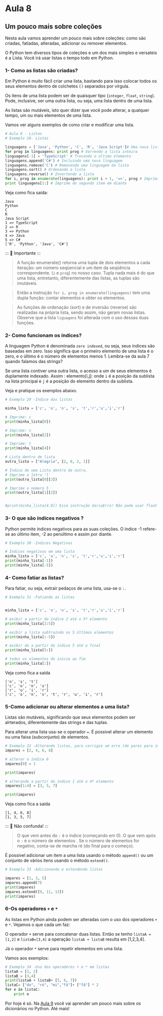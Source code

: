 # Aula 8

## Um pouco mais sobre coleções

Nesta aula vamos aprender um pouco mais sobre coleções: como são criadas, fatiadas, alteradas, adicionar ou remover elementos.

O Python tem diversos tipos de coleções e um dos mais simples e versateis é a Lista. Você irá usar listas o tempo todo em Python.

### 1- Como as listas são criadas?

Em Python é muito fácil criar uma lista, bastando para isso colocar todos os seus elementos dentro de colchetes `[]` separados por vírgula.

Os itens de uma lista podem ser de quaisquer tipo (`integer`, `float`, `string`). Pode, inclusive, ser uma outra lista, ou seja, uma lista dentro de uma lista.

As listas são mutáveis, isto quer dizer que você pode alterar, a qualquer tempo, um ou mais elementos de uma lista.

Vamos ver alguns exemplos de como criar e modificar uma lista.

```python
# Aula 8 - Listas
# Exemplo 28- Listas

linguagens = ['Java', 'Python', 'C', 'R', 'Java Script']# Uma nova lista: Linguagens de programação
for prog in linguagens: print prog # Varrendo a lista inteira
linguagens[-1] = 'TypeScript' # Trocando o último elemento
linguagens.append('C#') # Incluindo uma nova linguagem
linguagens.remove('C') # Removendo uma linguagem da lista
linguagens.sort() # Ordenando a lista
linguagens.reverse() # Invertendo a lista
for i, prog in enumerate(linguagens): print i + 1, '=>', prog # Imprimindo com numeração
print linguagens[1:] # Imprime do segundo item em diante
```
Veja como fica saída:
```
Java
Python
C
R
Java Script
1 => TypeScript
2 => R
3 => Python
4 => Java
5 => C#
['R', 'Python', 'Java', 'C#']
```

::: :pushpin: Importante :::

> A função enumerate() retorna uma tupla de dois elementos a cada iteração: um número
seqüencial e um item da seqüência correspondente. (`i` e `prog`) no nosso caso. Tupla nada mais é do que uma lista, entretanto, diferentemente das listas, as tuplas são imutáveis. 

> Então a instrução `for i, prog in enumerate(linguagens)` tem uma dupla função: contar elementos e obter os elementos.

> As funções de ordenação (sort) e de inversão (reverse) são realizadas na própria lista, sendo assim, não geram novas listas. Observe que a lista `liguagens` foi alterada com o uso dessas duas funções.

### 2- Como funcionam os índices?

A linguagem Python é denominada `zero indexed`, ou seja, seus índices são baseadas em zero. Isso significa que o primeiro elemento de uma lista é o zero, e o último é o número de elementos menos 1. Lembra-se da aula 7 quando falamos das strings?

Se uma lista contiver uma outra lista, o acesso a um de seus elementos é duplamente indexado.
Assim : elemento[i,j]: onde `i` é a posição da sublista na lista principal e `j` é a posição do elemento dentro da sublista.

Veja e pratique os exemplos abaixo.

```python
# Exemplo 29 -Indice das listas

minha_lista = ['c', 'o', 'n', 's', 't','r','u','i','r']

# Imprime: c
print(minha_lista[0])

# Imprime: n
print(minha_lista[2])

# Imprime: t
print(minha_lista[4])

# Lista dentro de lista
outra_lista = ["Alegria", [2, 0, 2, 1]]

# Índice de uma Lista dentro de outra.
# Imprime a letra 'l'
print(outra_lista[0][3])

# Imprime o número 5
print(outra_lista[1][2])


#print(minha_lista[4.0]) Essa instrução dariaErro! Não pode usar float como índice, apenas inteiros


```

### 3- O que são índices negativos ?

Python permite índices negativos para as suas coleções. O índice -1 refere-se ao último item, -2 ao penúltimo e assim por diante.

```python
# Exemplo 30 -Indices Negativos

# Indices negativos em uma lista
minha_lista = ['c', 'o', 'n', 's', 't','r','u','i','r']
print(minha_lista[-1])
print(minha_lista[-5])
```

### 4- Como fatiar as listas?
Para fatiar, ou seja, extrair pedaços de uma lista, usa-se o `:`.

```python
# Exemplo 31 -Fatiando as listas


minha_lista = ['c', 'o', 'n', 's', 't','r','u','i','r']

# exibir a partir do índice 2 até o 5º elemento 
print(minha_lista[2:5])

# exibir a lista subtraindo os 5 últimos elementos
print(minha_lista[:-5])

# exibir do a partir do índice 5 até o final
print(minha_lista[5:])

# todos os elementos do início ao fim
print(minha_lista[:])
```
Veja como fica a saída

```
['n', 's', 't']
['c', 'o', 'n', 's']
['r', 'u', 'i', 'r']
['c', 'o', 'n', 's', 't', 'r', 'u', 'i', 'r']

```


### 5-Como adicionar ou alterar elementos a uma lista?

Listas são mutáveis, significando que seus elementos podem ser alrterados, diferentemente das strings e das tuplas.

Para alterar uma lista usa-se o operador `=`. É possível alterar um elemento ou uma faixa (subconjunto) de elementos.

```python
# Exemplo 32 -Alterando listas, para corrigie um erro (de pares para impares)
impares = [2, 4, 6, 8]

# alterar o índice 0  
impares[0] = 1            

print(impares)

# alterando a partir do índice 1 até o 4º elemento
impares[1:4] = [3, 5, 7]  

print(impares)                                 
```
Veja como fica a saída
```
[1, 4, 6, 8]
[1, 3, 5, 7]
```


::: :pushpin: Não confunda! :::

> O que vem antes do `:` é o índice (começando em 0). O que vem após o `:` é o número de elementos . Se o número de elementos for negativo, conta-se de marcha ré (do final para o começo).

É possível adicionar um item a uma lista usando o método `append()` ou um conjunto de vários itens usando o método `extend()`.

```python
# Exemplo 33 -Adicionando e estendendo listas 

impares = [1, 3, 5]
impares.append(7)
print(impares)
impares.extend([9, 11, 13])
print(impares)

```
### 6-Os operadores `+` e `*`

As listas em Python ainda podem ser alteradas com o uso dos operadores `+` e `*`. Vejamos o que cada um faz:

O operador `+` serve para concatenar duas listas. Então se tenho `listaA = [1,2]` e `listaB=[3,4]` a operação `listaA + listaB` resulta em [1,2,3,4].

Já o operador `*` serve para repetir elementos em uma lista.

Vamos aos exemplos:

```python
# Exemplo 34 -Uso dos operadores + e * em listas 
listaA = [1, 2]
listaB = [3,4]
print(listaA + listaB+ [5, 6, 7])
listaC= ["do", "ré", "mi","fá"]+ ["fá"] * 2
for e in listaC:
    print e

```

Por hoje é só. Na [Aula 9](Aula9.md) você vai aprender um pouco mais sobre os dicionários no Python. Até mais!


